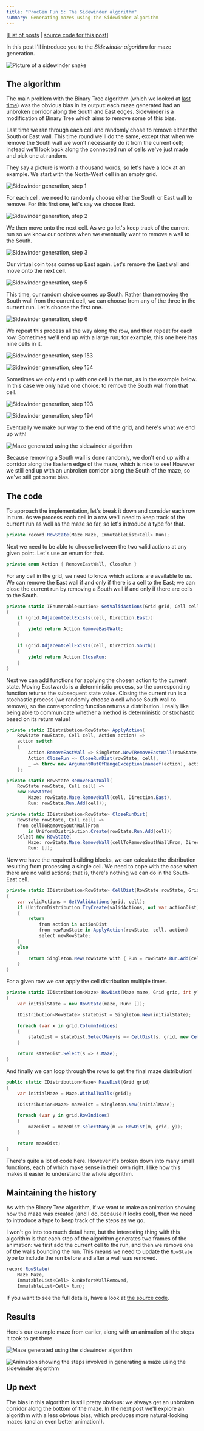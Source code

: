 ```yaml
---
title: "ProcGen Fun 5: The Sidewinder algorithm"
summary: Generating mazes using the Sidewinder algorithm
---
```


[[List of posts](/2024/12/18/PGF-00/#list-of-posts) | [source code for this
post](https://github.com/djcarter85/ProcGenFun/tree/post-05)]

In this post I'll introduce you to the _Sidewinder algorithm_ for maze
generation.

![Picture of a sidewinder
snake](/assets/images/2025-10-20-PGF-05/sidewinder.jpg)

## The algorithm

The main problem with the Binary Tree algorithm (which we looked at [last
time](/2025/01/15/PGF-03/)) was the obvious bias in its output: each maze
generated had an unbroken corridor along the South and East edges. Sidewinder is
a modification of Binary Tree which aims to remove some of this bias.

Last time we ran through each cell and randomly chose to remove either the South
or East wall. This time round we'll do the same, except that when we remove the
South wall we won't necessarily do it from the current cell; instead we'll look
back along the connected run of cells we've just made and pick one at random.

They say a picture is worth a thousand words, so let's have a look at an
example. We start with the North-West cell in an empty grid.

![Sidewinder generation, step
1](/assets/images/2025-10-20-PGF-05/frame_0001.svg)

For each cell, we need to randomly choose either the South or East wall to
remove. For this first one, let's say we choose East.

![Sidewinder generation, step
2](/assets/images/2025-10-20-PGF-05/frame_0002.svg)

We then move onto the next cell. As we go let's keep track of the current run so
we know our options when we eventually want to remove a wall to the South.

![Sidewinder generation, step
3](/assets/images/2025-10-20-PGF-05/frame_0003.svg)

Our virtual coin toss comes up East again. Let's remove the East wall and move
onto the next cell.

![Sidewinder generation, step
5](/assets/images/2025-10-20-PGF-05/frame_0005.svg)

This time, our random choice comes up South. Rather than removing the South wall
from the current cell, we can choose from any of the three in the current run.
Let's choose the first one.

![Sidewinder generation, step
6](/assets/images/2025-10-20-PGF-05/frame_0006.svg)

We repeat this process all the way along the row, and then repeat for each row.
Sometimes we'll end up with a large run; for example, this one here has nine
cells in it.

![Sidewinder generation, step
153](/assets/images/2025-10-20-PGF-05/frame_0153.svg)

![Sidewinder generation, step
154](/assets/images/2025-10-20-PGF-05/frame_0154.svg)

Sometimes we only end up with one cell in the run, as in the example below. In
this case we only have one choice: to remove the South wall from that cell.

![Sidewinder generation, step
193](/assets/images/2025-10-20-PGF-05/frame_0193.svg)

![Sidewinder generation, step
194](/assets/images/2025-10-20-PGF-05/frame_0194.svg)

Eventually we make our way to the end of the grid, and here's what we end up
with!

![Maze generated using the sidewinder
algorithm](/assets/images/2025-10-20-PGF-05/maze.svg)

Because removing a South wall is done randomly, we don't end up with a corridor
along the Eastern edge of the maze, which is nice to see! However we still end
up with an unbroken corridor along the South of the maze, so we've still got
some bias.

## The code

To approach the implementation, let's break it down and consider each row in
turn. As we process each cell in a row we'll need to keep track of the current
run as well as the maze so far, so let's introduce a type for that.

```cs
private record RowState(Maze Maze, ImmutableList<Cell> Run);
```

Next we need to be able to choose between the two valid actions at any given
point. Let's use an enum for that.

```cs
private enum Action { RemoveEastWall, CloseRun }
```

For any cell in the grid, we need to know which actions are available to us. We
can remove the East wall if and only if there is a cell to the East; we can
close the current run by removing a South wall if and only if there are cells to
the South.

```cs
private static IEnumerable<Action> GetValidActions(Grid grid, Cell cell)
{
    if (grid.AdjacentCellExists(cell, Direction.East))
    {
        yield return Action.RemoveEastWall;
    }

    if (grid.AdjacentCellExists(cell, Direction.South))
    {
        yield return Action.CloseRun;
    }
}
```

Next we can add functions for applying the chosen action to the current state.
Moving Eastwards is a deterministic process, so the corresponding function
returns the subsequent state value. Closing the current run is a stochastic
process (we randomly choose a cell whose South wall to remove), so the
corresponding function returns a distribution. I really like being able to
communicate whether a method is deterministic or stochastic based on its return
value!

```cs
private static IDistribution<RowState> ApplyAction(
    RowState rowState, Cell cell, Action action) =>
    action switch
    {
        Action.RemoveEastWall => Singleton.New(RemoveEastWall(rowState, cell)),
        Action.CloseRun => CloseRunDist(rowState, cell),
        _ => throw new ArgumentOutOfRangeException(nameof(action), action, null)
    };

private static RowState RemoveEastWall(
    RowState rowState, Cell cell) =>
    new RowState(
        Maze: rowState.Maze.RemoveWall(cell, Direction.East),
        Run: rowState.Run.Add(cell));

private static IDistribution<RowState> CloseRunDist(
    RowState rowState, Cell cell) =>
    from cellToRemoveSouthWallFrom
        in UniformDistribution.Create(rowState.Run.Add(cell))
    select new RowState(
        Maze: rowState.Maze.RemoveWall(cellToRemoveSouthWallFrom, Direction.South),
        Run: []);
```

Now we have the required building blocks, we can calculate the distribution
resulting from processing a single cell. We need to cope with the case when
there are no valid actions; that is, there's nothing we can do in the South-East
cell.

```cs
private static IDistribution<RowState> CellDist(RowState rowState, Grid grid, Cell cell)
{
    var validActions = GetValidActions(grid, cell);
    if (UniformDistribution.TryCreate(validActions, out var actionDist))
    {
        return
            from action in actionDist
            from newRowState in ApplyAction(rowState, cell, action)
            select newRowState;
    }
    else
    {
        return Singleton.New(rowState with { Run = rowState.Run.Add(cell) });
    }
}
```

For a given row we can apply the cell distribution multiple times.

```cs
private static IDistribution<Maze> RowDist(Maze maze, Grid grid, int y)
{
    var initialState = new RowState(maze, Run: []);

    IDistribution<RowState> stateDist = Singleton.New(initialState);

    foreach (var x in grid.ColumnIndices)
    {
        stateDist = stateDist.SelectMany(s => CellDist(s, grid, new Cell(x, y)));
    }

    return stateDist.Select(s => s.Maze);
}
```

And finally we can loop through the rows to get the final maze distribution!

```cs
public static IDistribution<Maze> MazeDist(Grid grid)
{
    var initialMaze = Maze.WithAllWalls(grid);

    IDistribution<Maze> mazeDist = Singleton.New(initialMaze);

    foreach (var y in grid.RowIndices)
    {
        mazeDist = mazeDist.SelectMany(m => RowDist(m, grid, y));
    }

    return mazeDist;
}
```

There's quite a lot of code here. However it's broken down into many small
functions, each of which make sense in their own right. I like how this makes it
easier to understand the whole algorithm.

## Maintaining the history

As with the Binary Tree algorithm, if we want to make an animation showing how
the maze was created (and I do, because it looks cool), then we need to
introduce a type to keep track of the steps as we go.

I won't go into too much detail here, but the interesting thing with this
algorithm is that each step of the algorithm generates two frames of the
animation: we first add the current cell to the run, and then we remove one of
the walls bounding the run. This means we need to update the `RowState` type to
include the run before and after a wall was removed.

```cs
record RowState(
    Maze Maze,
    ImmutableList<Cell> RunBeforeWallRemoved,
    ImmutableList<Cell> Run);
```

If you want to see the full details, have a look at [the source
code](https://github.com/djcarter85/ProcGenFun/blob/post-05/ProcGenFun/Mazes/Sidewinder.cs).

## Results

Here's our example maze from earlier, along with an animation of the steps it
took to get there.

![Maze generated using the sidewinder
algorithm](/assets/images/2025-10-20-PGF-05/maze.svg)

![Animation showing the steps involved in generating a maze using the sidewinder
algorithm](/assets/images/2025-10-20-PGF-05/maze-animation.gif)

## Up next

The bias in this algorithm is still pretty obvious: we always get an unbroken
corridor along the bottom of the maze. In the next post we'll explore an
algorithm with a less obvious bias, which produces more natural-looking mazes
(and an even better animation!).
